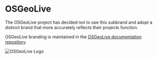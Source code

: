 # OSGeoLive

The OSGeoLive project has decided not to use this subbrand and adopt a distinct brand that more accurately reflects their projects function.

OSGeoLive branding is maintained in the [OSGeoLive documentation repository](https://github.com/OSGeo/OSGeoLive-doc/tree/master/images/osgeolive-logo).

![OSGeoLive Logo](https://raw.githubusercontent.com/OSGeo/OSGeoLive-doc/master/images/osgeolive-logo/osgeolive-logo.png)
